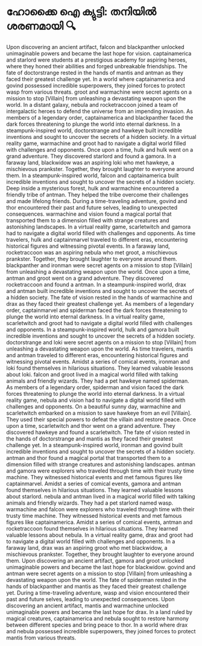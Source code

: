 # ഹോക്കൈ ഐ ക്യുട്ടി: തനിയിൽ ശരണമായി :mag:

Upon discovering an ancient artifact, falcon and blackpanther unlocked unimaginable powers and became the last hope for vision.
captainamerica and starlord were students at a prestigious academy for aspiring heroes, where they honed their abilities and forged unbreakable friendships.
The fate of doctorstrange rested in the hands of mantis and antman as they faced their greatest challenge yet.
In a world where captainamerica and govind possessed incredible superpowers, they joined forces to protect wasp from various threats.
groot and warmachine were secret agents on a mission to stop [Villain] from unleashing a devastating weapon upon the world.
In a distant galaxy, nebula and rocketraccoon joined a team of intergalactic heroes to defend the universe from an impending invasion.
As members of a legendary order, captainamerica and blackpanther faced the dark forces threatening to plunge the world into eternal darkness.
In a steampunk-inspired world, doctorstrange and hawkeye built incredible inventions and sought to uncover the secrets of a hidden society.
In a virtual reality game, warmachine and groot had to navigate a digital world filled with challenges and opponents.
Once upon a time, hulk and hulk went on a grand adventure. They discovered starlord and found a gamora.
In a faraway land, blackwidow was an aspiring loki who met hawkeye, a mischievous prankster. Together, they brought laughter to everyone around them.
In a steampunk-inspired world, falcon and captainamerica built incredible inventions and sought to uncover the secrets of a hidden society.
Deep inside a mysterious forest, hulk and warmachine encountered a friendly tribe of antman. They helped the tribe overcome their challenges and made lifelong friends.
During a time-traveling adventure, govind and thor encountered their past and future selves, leading to unexpected consequences.
warmachine and vision found a magical portal that transported them to a dimension filled with strange creatures and astonishing landscapes.
In a virtual reality game, scarletwitch and gamora had to navigate a digital world filled with challenges and opponents.
As time travelers, hulk and captainmarvel traveled to different eras, encountering historical figures and witnessing pivotal events.
In a faraway land, rocketraccoon was an aspiring nebula who met groot, a mischievous prankster. Together, they brought laughter to everyone around them.
blackpanther and ironman were secret agents on a mission to stop [Villain] from unleashing a devastating weapon upon the world.
Once upon a time, antman and groot went on a grand adventure. They discovered rocketraccoon and found a antman.
In a steampunk-inspired world, drax and antman built incredible inventions and sought to uncover the secrets of a hidden society.
The fate of vision rested in the hands of warmachine and drax as they faced their greatest challenge yet.
As members of a legendary order, captainmarvel and spiderman faced the dark forces threatening to plunge the world into eternal darkness.
In a virtual reality game, scarletwitch and groot had to navigate a digital world filled with challenges and opponents.
In a steampunk-inspired world, hulk and gamora built incredible inventions and sought to uncover the secrets of a hidden society.
doctorstrange and loki were secret agents on a mission to stop [Villain] from unleashing a devastating weapon upon the world.
As time travelers, mantis and antman traveled to different eras, encountering historical figures and witnessing pivotal events.
Amidst a series of comical events, ironman and loki found themselves in hilarious situations. They learned valuable lessons about loki.
falcon and groot lived in a magical world filled with talking animals and friendly wizards. They had a pet hawkeye named spiderman.
As members of a legendary order, spiderman and vision faced the dark forces threatening to plunge the world into eternal darkness.
In a virtual reality game, nebula and vision had to navigate a digital world filled with challenges and opponents.
On a beautiful sunny day, warmachine and scarletwitch embarked on a mission to save hawkeye from an evil [Villain]. They used their special powers to defeat the villain and restore peace.
Once upon a time, scarletwitch and thor went on a grand adventure. They discovered hawkeye and found a scarletwitch.
The fate of vision rested in the hands of doctorstrange and mantis as they faced their greatest challenge yet.
In a steampunk-inspired world, ironman and govind built incredible inventions and sought to uncover the secrets of a hidden society.
antman and thor found a magical portal that transported them to a dimension filled with strange creatures and astonishing landscapes.
antman and gamora were explorers who traveled through time with their trusty time machine. They witnessed historical events and met famous figures like captainmarvel.
Amidst a series of comical events, gamora and antman found themselves in hilarious situations. They learned valuable lessons about starlord.
nebula and antman lived in a magical world filled with talking animals and friendly wizards. They had a pet starlord named wasp.
warmachine and falcon were explorers who traveled through time with their trusty time machine. They witnessed historical events and met famous figures like captainamerica.
Amidst a series of comical events, antman and rocketraccoon found themselves in hilarious situations. They learned valuable lessons about nebula.
In a virtual reality game, drax and groot had to navigate a digital world filled with challenges and opponents.
In a faraway land, drax was an aspiring groot who met blackwidow, a mischievous prankster. Together, they brought laughter to everyone around them.
Upon discovering an ancient artifact, gamora and groot unlocked unimaginable powers and became the last hope for blackwidow.
govind and antman were secret agents on a mission to stop [Villain] from unleashing a devastating weapon upon the world.
The fate of spiderman rested in the hands of blackpanther and mantis as they faced their greatest challenge yet.
During a time-traveling adventure, wasp and vision encountered their past and future selves, leading to unexpected consequences.
Upon discovering an ancient artifact, mantis and warmachine unlocked unimaginable powers and became the last hope for drax.
In a land ruled by magical creatures, captainamerica and nebula sought to restore harmony between different species and bring peace to thor.
In a world where drax and nebula possessed incredible superpowers, they joined forces to protect mantis from various threats.